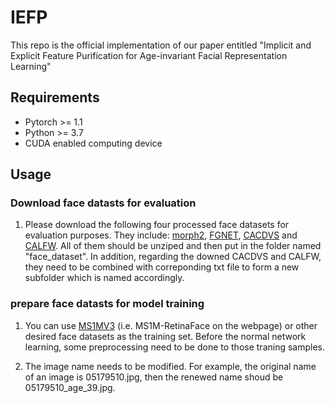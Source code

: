 # IEFP
This repo is the official implementation of our paper entitled "Implicit and Explicit Feature Purification for Age-invariant Facial Representation Learning"

## Requirements
- Pytorch >= 1.1
- Python >= 3.7
- CUDA enabled computing device

## Usage
### Download face datasts for evaluation
1. Please download the following four processed face datasets for evaluation purposes. They include: [morph2](https://drive.google.com/file/d/1P6bEBCax0P7GcfwGlZu4aFpioX16cZI9/view?usp=sharing), [FGNET](https://drive.google.com/file/d/1A2MHRUkNlIk5l7grDRY84vZ8egT4UGXN/view?usp=sharing), [CACDVS](https://drive.google.com/file/d/1XldmKL8s8_nR5Owxdcrq5ZGM0PJiP-_s/view?usp=sharing) and [CALFW](https://drive.google.com/file/d/1nuW8g2irSJFFrOG32_J3xRaOXZxHe62R/view?usp=sharing). All of them should be unziped and then put in the folder named "face_dataset". In addition, regarding the downed CACDVS and CALFW, they need to be combined with correponding txt file to form a new subfolder which is named accordingly.
### prepare face datasts for model training
1. You can use [MS1MV3](https://github.com/deepinsight/insightface/tree/master/recognition/_datasets_) (i.e. MS1M-RetinaFace on the webpage) or other desired face datasets as the training set. Before the normal network learning, some preprocessing need to be done to those traning samples.

2. The image name needs to be modified. For example, the original name of an image is 05179510.jpg, then the renewed name shoud be 05179510_age_39.jpg.
